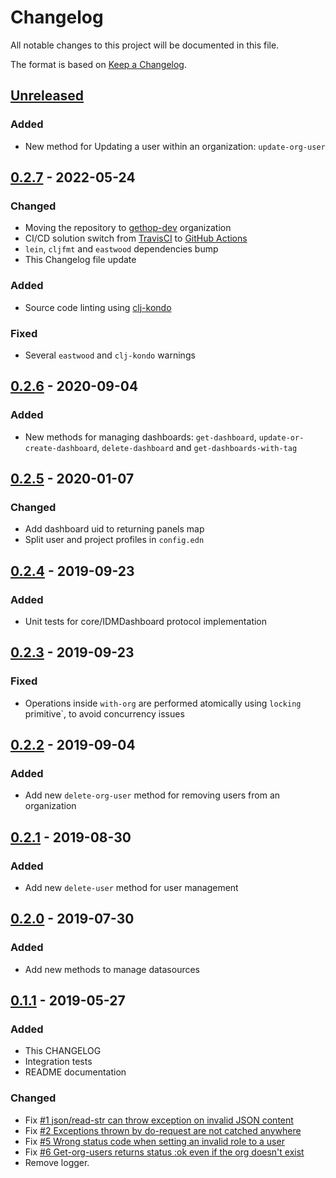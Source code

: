 # Changelog
All notable changes to this project will be documented in this file.

The format is based on [Keep a Changelog](http://keepachangelog.com/en/1.0.0/).

## [Unreleased]
### Added
- New method for Updating a user within an organization: `update-org-user`

## [0.2.7] - 2022-05-24
### Changed
- Moving the repository to [gethop-dev](https://github.com/gethop-dev) organization
- CI/CD solution switch from [TravisCI](https://travis-ci.org/) to [GitHub Actions](Ihttps://github.com/features/actions)
- `lein`, `cljfmt` and `eastwood` dependencies bump
- This Changelog file update

### Added
- Source code linting using [clj-kondo](https://github.com/clj-kondo/clj-kondo)

### Fixed
- Several `eastwood` and `clj-kondo` warnings

## [0.2.6] - 2020-09-04
### Added
- New methods for managing dashboards: `get-dashboard`, `update-or-create-dashboard`, `delete-dashboard` and `get-dashboards-with-tag`

## [0.2.5] - 2020-01-07
### Changed
- Add dashboard uid to returning panels map
- Split user and project profiles in `config.edn`

## [0.2.4] - 2019-09-23
### Added
- Unit tests for core/IDMDashboard protocol implementation

## [0.2.3] - 2019-09-23
### Fixed
- Operations inside `with-org` are performed atomically using `locking` primitive`, to avoid concurrency issues

## [0.2.2] - 2019-09-04

### Added
- Add new `delete-org-user` method for removing users from an organization

## [0.2.1] - 2019-08-30

### Added
- Add new `delete-user` method for user management

## [0.2.0] - 2019-07-30

### Added
- Add new methods to manage datasources

## [0.1.1] - 2019-05-27

### Added
- This CHANGELOG
- Integration tests
- README documentation

### Changed
- Fix [#1 json/read-str can throw exception on invalid JSON content](https://github.com/gethop-dev/dashboard-manager.grafana/issues/1)
- Fix [#2 Exceptions thrown by do-request are not catched anywhere](https://github.com/gethop-dev/dashboard-manager.grafana/issues/2)
- Fix [#5 Wrong status code when setting an invalid role to a user](https://github.com/gethop-dev/dashboard-manager.grafana/issues/5)
- Fix [#6 Get-org-users returns status :ok even if the org doesn't exist](https://github.com/gethop-dev/dashboard-manager.grafana/issues/6)
- Remove logger.

[UNRELEASED]:  https://github.com/gethop-dev/dashboard-manager.grafana/compare/0.2.7...HEAD
[0.2.7]: https://github.com/gethop-dev/dashboard-manager.grafana/releases/tag/0.2.7
[0.2.6]: https://github.com/gethop-dev/dashboard-manager.grafana/releases/tag/0.2.6
[0.2.5]: https://github.com/gethop-dev/dashboard-manager.grafana/releases/tag/0.2.5
[0.2.4]: https://github.com/gethop-dev/dashboard-manager.grafana/releases/tag/0.2.4
[0.2.3]: https://github.com/gethop-dev/dashboard-manager.grafana/releases/tag/0.2.3
[0.2.2]: https://github.com/gethop-dev/dashboard-manager.grafana/releases/tag/0.2.2
[0.2.1]: https://github.com/gethop-dev/dashboard-manager.grafana/releases/tag/0.2.1
[0.2.1]: https://github.com/gethop-dev/dashboard-manager.grafana/releases/tag/0.2.1
[0.2.0]: https://github.com/gethop-dev/dashboard-manager.grafana/releases/tag/0.2.0
[0.1.1]: https://github.com/gethop-dev/dashboard-manager.grafana/releases/tag/0.1.1
